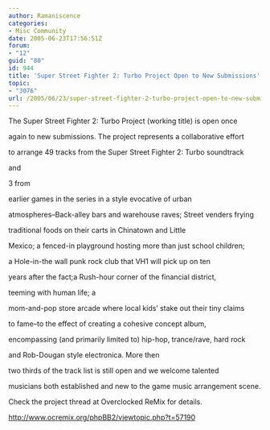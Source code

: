 ```yaml
---
author: Ramaniscence
categories:
- Misc Community
date: 2005-06-23T17:56:51Z
forum:
- "12"
guid: "80"
id: 944
title: 'Super Street Fighter 2: Turbo Project Open to New Submissions'
topic:
- "3076"
url: /2005/06/23/super-street-fighter-2-turbo-project-open-to-new-submissions/
---
```


The Super Street Fighter 2: Turbo Project (working title) is open once
  
again to new submissions. The project represents a collaborative effort
  
to arrange 49 tracks from the Super Street Fighter 2: Turbo soundtrack
  
and
  
3 from
  
earlier games in the series in a style evocative of urban
  
atmospheres&#8211;Back-alley bars and warehouse raves; Street venders frying
  
traditional foods on their carts in Chinatown and Little
  
Mexico; a fenced-in playground hosting more than just school children;
  
a Hole-in-the wall punk rock club that VH1 will pick up on ten
  
years after the fact;a Rush-hour corner of the financial district,
  
teeming with human life; a
  
mom-and-pop store arcade where local kids&#8217; stake out their tiny claims
  
to fame&#8211;to the effect of creating a cohesive concept album,
  
encompassing (and primarily limited to) hip-hop, trance/rave, hard rock
  
and Rob-Dougan style electronica. More then
  
two thirds of the track list is still open and we welcome talented
  
musicians both established and new to the game music arrangement scene.
  
Check the project thread at Overclocked ReMix for details. 
  
<a href="http://www.ocremix.org/phpBB2/viewtopic.php?t=57190&#038;highlight=" target="_self">http://www.ocremix.org/phpBB2/viewtopic.php?t=57190</a>